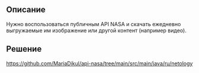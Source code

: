 ## Описание
Нужно воспользоваться публичным API NASA и скачать ежедневно выгружаемые им изображение или другой контент (например видео).
## Решение
https://github.com/MariaDikul/api-nasa/tree/main/src/main/java/ru/netology
